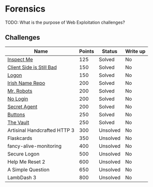 # Forensics

TODO: What is the purpose of Web Exploitation challenges?

## Challenges

|Name|Points|Status|Write up
|-|-|-|-|
|[Inspect Me](Inspect%20Me)|125|Solved|No|
|[Client Side is Still Bad](Client%20Side%20is%20Still%20Bad)|150|Solved|No|
|[Logon](Logon)|150|Solved|No|
|[Irish Name Repo](Irish%20Name%20Repo)|200|Solved|No|
|[Mr. Robots](Mr.%20Robots)|200|Solved|No|
|[No Login](No%20Login)|200|Solved|No|
|[Secret Agent](Secret%20Agent)|200|Solved|No|
|[Buttons](Buttons)|250|Solved|No|
|[The Vault](The%20Vault)|250|Solved|No|
|Artisinal Handcrafted HTTP 3|300|Unsolved|No|
|Flaskcards|350|Unsolved|No|
|fancy-alive-monitoring|400|Unsolved|No|
|Secure Logon|500|Unsolved|No| 
|Help Me Reset 2|600|Unsolved|No|
|A Simple Question|650|Unsolved|No|
|LambDash 3|800|Unsolved|No|
